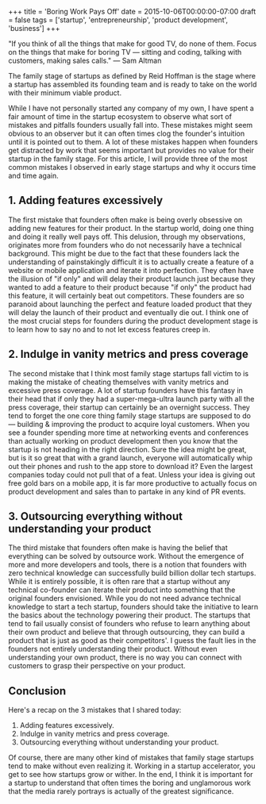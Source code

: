 +++
title = 'Boring Work Pays Off'
date = 2015-10-06T00:00:00-07:00
draft = false
tags = ['startup', 'entrepreneurship', 'product development', 'business']
+++

"If you think of all the things that make for good TV, do none of them. Focus on the things that make for boring TV — sitting and coding, talking with customers, making sales calls." — Sam Altman

The family stage of startups as defined by Reid Hoffman is the stage where a startup has assembled its founding team and is ready to take on the world with their minimum viable product.

While I have not personally started any company of my own, I have spent a fair amount of time in the startup ecosystem to observe what sort of mistakes and pitfalls founders usually fall into. These mistakes might seem obvious to an observer but it can often times clog the founder's intuition until it is pointed out to them. A lot of these mistakes happen when founders get distracted by work that seems important but provides no value for their startup in the family stage. For this article, I will provide three of the most common mistakes I observed in early stage startups and why it occurs time and time again.

## 1. Adding features excessively

The first mistake that founders often make is being overly obsessive on adding new features for their product. In the startup world, doing one thing and doing it really well pays off. This delusion, through my observations, originates more from founders who do not necessarily have a technical background. This might be due to the fact that these founders lack the understanding of painstakingly difficult it is to actually create a feature of a website or mobile application and iterate it into perfection. They often have the illusion of "if only" and will delay their product launch just because they wanted to add a feature to their product because "if only" the product had this feature, it will certainly beat out competitors. These founders are so paranoid about launching the perfect and feature loaded product that they will delay the launch of their product and eventually die out. I think one of the most crucial steps for founders during the product development stage is to learn how to say no and to not let excess features creep in.

## 2. Indulge in vanity metrics and press coverage

The second mistake that I think most family stage startups fall victim to is making the mistake of cheating themselves with vanity metrics and excessive press coverage. A lot of startup founders have this fantasy in their head that if only they had a super-mega-ultra launch party with all the press coverage, their startup can certainly be an overnight success. They tend to forget the one core thing family stage startups are supposed to do — building & improving the product to acquire loyal customers. When you see a founder spending more time at networking events and conferences than actually working on product development then you know that the startup is not heading in the right direction. Sure the idea might be great, but is it so great that with a grand launch, everyone will automatically whip out their phones and rush to the app store to download it? Even the largest companies today could not pull that of a feat. Unless your idea is giving out free gold bars on a mobile app, it is far more productive to actually focus on product development and sales than to partake in any kind of PR events.

## 3. Outsourcing everything without understanding your product

The third mistake that founders often make is having the belief that everything can be solved by outsource work. Without the emergence of more and more developers and tools, there is a notion that founders with zero technical knowledge can successfully build billion dollar tech startups. While it is entirely possible, it is often rare that a startup without any technical co-founder can iterate their product into something that the original founders envisioned. While you do not need advance technical knowledge to start a tech startup, founders should take the initiative to learn the basics about the technology powering their product. The startups that tend to fail usually consist of founders who refuse to learn anything about their own product and believe that through outsourcing, they can build a product that is just as good as their competitors'. I guess the fault lies in the founders not entirely understanding their product. Without even understanding your own product, there is no way you can connect with customers to grasp their perspective on your product.

## Conclusion

Here's a recap on the 3 mistakes that I shared today:

1. Adding features excessively.
2. Indulge in vanity metrics and press coverage.
3. Outsourcing everything without understanding your product.

Of course, there are many other kind of mistakes that family stage startups tend to make without even realizing it. Working in a startup accelerator, you get to see how startups grow or wither. In the end, I think it is important for a startup to understand that often times the boring and unglamorous work that the media rarely portrays is actually of the greatest significance.
